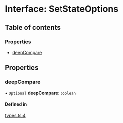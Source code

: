 # Interface: SetStateOptions

## Table of contents

### Properties

- [deepCompare](SetStateOptions.md#deepcompare)

## Properties

### deepCompare

• `Optional` **deepCompare**: `boolean`

#### Defined in

[types.ts:4](https://github.com/foobaragency/react-global-state/blob/150f5895/src/types.ts#L4)
